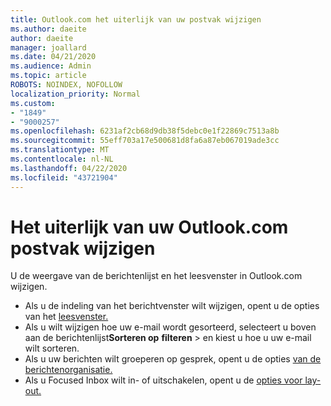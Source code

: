 ```yaml
---
title: Outlook.com het uiterlijk van uw postvak wijzigen
ms.author: daeite
author: daeite
manager: joallard
ms.date: 04/21/2020
ms.audience: Admin
ms.topic: article
ROBOTS: NOINDEX, NOFOLLOW
localization_priority: Normal
ms.custom:
- "1849"
- "9000257"
ms.openlocfilehash: 6231af2cb68d9db38f5debc0e1f22869c7513a8b
ms.sourcegitcommit: 55eff703a17e500681d8fa6a87eb067019ade3cc
ms.translationtype: MT
ms.contentlocale: nl-NL
ms.lasthandoff: 04/22/2020
ms.locfileid: "43721904"
---
```

# <a name="change-the-look-of-your-outlookcom-mailbox"></a>Het uiterlijk van uw Outlook.com postvak wijzigen

U de weergave van de berichtenlijst en het leesvenster in Outlook.com wijzigen.

- Als u de indeling van het berichtvenster wilt wijzigen, opent u de opties van het [leesvenster.](https://outlook.live.com/mail/options/mail/layout/readingPane)
- Als u wilt wijzigen hoe uw e-mail wordt gesorteerd, selecteert u boven aan de berichtenlijst**Sorteren op** **filteren** > en kiest u hoe u uw e-mail wilt sorteren.
- Als u uw berichten wilt groeperen op gesprek, opent u de opties [van de berichtenorganisatie.](https://outlook.live.com/mail/options/mail/layout/conversations)
- Als u Focused Inbox wilt in- of uitschakelen, opent u de [opties voor lay-out.](https://outlook.live.com/mail/options/mail/layout/focused)
